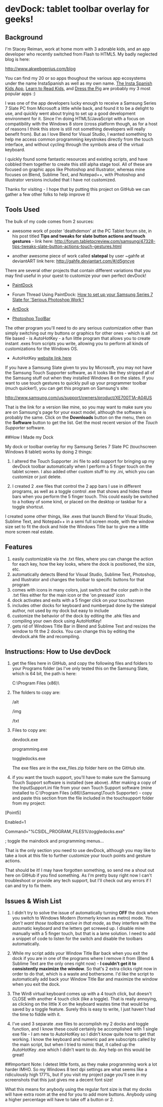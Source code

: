 # devDock: tablet toolbar overlay for geeks!## BackgroundI'm Stacey Reiman, work at home mom with 3 adorable kids, and an app developer who recently switched from Flash to HTML5. My badly neglected  blog is here:<http://www.akwebgenius.com/blog> You can find my 20 or so apps thoughout the various app ecosystems under the name InstaSpanish as well as my own name. [The Insta Spanish Kids App](https://itunes.apple.com/us/app/instaspanish-kids-lessons/id488540338?mt=8), [Learn to Read Kids](https://itunes.apple.com/us/app/learn-to-read-kids/id552476784?mt=8), and [Dress the Pig](https://itunes.apple.com/us/app/dress-the-pig/id493344970?mt=8) are probably my 3 most popular apps :)I was one of the app developers lucky enough to receive a Samsung Series 7 Slate PC from Microsoft a little while back, and found it to be a delight to use, and quickly went about trying to set up a good development environment for it. Since I'm doing HTML5/JavaScript with a focus on compatibility with the Windows 8 store (cross platform though, as for a host of reasons I think this store is still not something developers will really benefit from). But as I love Blend for Visual Studio, I wanted something to help me access common programming keystrokes directly from the touch interface, and without cycling through the symbols area of the virtual keyboard.I quickly found some fantastic resources and existing scripts, and have cobbled them together to create this still alpha stage tool. All of these are focused on graphic apps like Photoshop and Illustrator, whereas mine focuses on Blend, Sublime Text, and Notepad++, with Photoshop and Illustrator versions included that I have not customized. Thanks for visiting - I hope that by putting this project on GitHub we can gather a few other folks to help improve it!## Tools UsedThe bulk of my code comes from 2 sources: * awesome work of poster 'deathdemon' at the PC Tablet forum site, in his post titled **Tips and tweaks for slate button actions and touch gestures** - link here:<http://forum.tabletpcreview.com/samsung/47328-tips-tweaks-slate-button-actions-touch-gestures.html>+ another awesome piece of work called **slatepal** by user ~gahfe at deviantARTlink here:<http://gahfe.deviantart.com/#/d5gncye>There are several other projects that contain different variations that you may find useful in your quest to customize your own perfect devDock!*  [PaintDock](http://enliighten.com/blog/slate-shortcut-tools-paintdock/>)+ Forum Thread Using PaintDock: [How to set up your Samsung Series 7 Slate for 'Serious Photoshop Work'!](http://forum.tabletpcreview.com/samsung/47422-how-set-up-your-samsung-series-7-slate-serious-photoshop-work.html)- [ArtDock](http://forum.tabletpcreview.com/samsung/47958-artdock-samsung-series-7-slate.html) * [Photoshop ToolBar](http://forum.tabletpcreview.com/software/47928-photoshop-toolbar.html)The other program you'll need to do any serious customization other than simply switching out my buttons or graphics for other ones - which is all .txt file based - is AutoHotKey - a fun little program that allows you to create instant .exes from scripts you write, allowing you to perform all kinds of customizations for the Windows OS.* AutoHotKey [website link here](http://www.autohotkey.com)If you have a Samsung Slate given to you by Microsoft, you may not have the Samsung Touch Supporter software, as it looks like they stripped all of the Samsung stuff out when they installed Windows 8 on the slates. If you want to use touch gestures to quickly pull up your programmer toolbar (much quicker!), you can get this program on Samsung's site:<http://www.samsung.com/us/support/owners/product/XE700T1A-A04US>That is the link for a version like mine, so you may want to make sure you are on Samsung's page for your exact model, although the software is probably the same. Click on the **Downloads** button on the menu, then on the **Software** button to get the list.  Get the most recent version of the *Touch Supporter* software.##How I Made my DockMy dock or toolbar overlay for my Samsung Series 7 Slate PC (touchscreen Windows 8 tablet) works by doing 2 things:1. I altered the Touch Supporter .ini file to add support for bringing up my devDock toolbar automatically when I perform a 5 finger touch on the tablet screen. I also added other custom stuff to my .ini, which you can customize or just delete.2. I created 2 .exe files that control the 2 app bars I use in different programs, as well as a toggle control .exe that shows and hides these bars when you perform the 5 finger touch. This could easily be switched to a hotkey of some kind, or placed on the desktop or taskbar for a toggle shortcut.I created some other things, like .exes that launch Blend for Visual Studio, Sublime Text, and Notepad++ in a semi full screen mode, with the window size set to fit the dock and hide the Windows Title bar to give me a little more screen real estate.## Features1.  easily customizable via the .txt files, where you can change the action for each key, how the key looks, where the dock is positioned, the size, etc.2. automatically detects Blend for Visual Studio, Sublime Text, Photoshop, and Illustrator and changes the toolbar to specific buttons for that program3. comes with icons in many colors, just switch out the color path in the .txt files either for the main icon or the 'on pressed' icon4. dock activates and exits with a 5 finger click on your touchscreen5. includes other docks for keyboard and numberpad done by the slatepal author, not used by my dock but easy to include6. customize the behavior of the dock by editing the .ahk files and compiling your own dock using AutoHotKey!7. gets rid of Windows Title Bar in Blend and Sublime Text and resizes the window to fit the 2 docks. You can change this by editing the devdock.ahk file and recompiling.## Instructions: How to Use devDock1. get the files here in GitHub, and copy the following files and folders to your Programs folder (as I've only tested this on the Samsung Slate, which is 64 bit, the path is here:    C:\Program Files (x86)\2. The folders to copy are:    /alt    /img    /txt3. Files to copy are:    devdock.exe    programming.exe    toggledocks.exe    The exe files are in the exe_files.zip folder here on the GitHub site.4. if you want the touch support, you'll have to make sure the Samsung Touch Support software is installed (see above). After making a copy of the InputSupport.ini file from your own Touch Support software (mine installed to C:\Program Files (x86)\Samsung\Touch Supporter) - copy and paste this section from the file included in the touchsupport folder from my project:[Point5]Enabled=1Command="%CSIDL_PROGRAM_FILES%\toggledocks.exe"; toggle the maindock and programming menus...That is the only section you need to use devDock, although you may like to take a look at this file to further customize your touch points and gesture actions.That should be it! I may have forgotten something, so send me a shout out here on GitHub if you find something. As I'm pretty busy right now I can't troubleshoot or provide any tech support, but I'll check out any errors if I can and try to fix them.## Issues & Wish List1. I didn't try to solve the issue of automatically turning **OFF** the dock when you switch to Windows Modern (formerly known as metro) mode.  *You don't want those toolbars active in that mode*, as they interfere with the automatic keyboard and the letters get screwed up. I disable mine manually with a 5 finger touch, but that is a lame solution. I need to add a snippet of code to listen for the switch and disable the toolbars automatically.2. While my script adds your Window Title Bar back when you exit the dock if you are in one of the programs where I remove it from (Blend & Sublime Text are the only ones right now) - **I couldn't get it to consistently maximize the window**. So that's 2 extra clicks right now in order to do that, which is a waste and bothersome. I'd like the script to automatically add back your Window Title Bar and maximize the window when you exit the dock.3. The Win8 virtual keyboard comes up with a 4 touch click, but doesn't CLOSE with another 4 touch click (like a toggle). That is really annoying, as clicking on the little X on the keyboard wastes time that would be saved by a toggle feature. Surely this is easy to write, I just haven't had the time to fiddle with it.4. I've used 3 separate .exe files to accomplish my 2 docks and toggle function, and I know these could certainly be accomplished with 1 single exe file - I am new to AutoHotKey so I didn't know quite how to get that working. I know the keyboard and numeric pad are subscripts called by the main script, but when I tried to mimic that, it called up the AutoHotKey .exe which I didn't want to do. Any help on this would be great!##Important Note:I detest little fonts, as they make programming work a lot harder IMHO. So my Windows 8 text dpi settings are what seems like a ridiculously high 177%, but if you visit my project page you'll see in my screenshots that this just gives me a decent font size!What this means for anybody using the regular font size is that my docks will have extra room at the end for you to add more buttons. Anybody using a higher percentage will have to take off a button or 2.